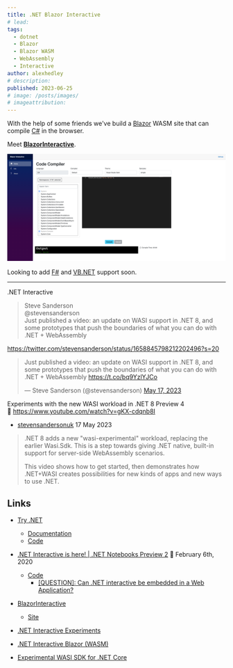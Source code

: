 ```yaml
---
title: .NET Blazor Interactive
# lead:
tags:
  - dotnet
  - Blazor
  - Blazor WASM
  - WebAssembly
  - Interactive
author: alexhedley
# description:
published: 2023-06-25
# image: /posts/images/
# imageattribution:
---
```


With the help of some friends we've build a [Blazor](https://dotnet.microsoft.com/apps/aspnet/web-apps/blazor) WASM site that can compile [C#](https://learn.microsoft.com/dotnet/csharp/) in the browser.

Meet **[BlazorInteractive](https://alex-hedley.github.io/BlazorInteractive/)**.

![BlazorInteractive Progress](https://raw.githubusercontent.com/alex-hedley/BlazorInteractive/main/docs/images/progress.png)

Looking to add [F#](https://fsharp.org/) and [VB.NET](https://learn.microsoft.com/dotnet/visual-basic/) support soon.

---

.NET Interactive

> Steve Sanderson  
> @stevensanderson  
> Just published a video: an update on WASI support in .NET 8, and some prototypes that push the boundaries of what you can do with .NET + WebAssembly

https://twitter.com/stevensanderson/status/1658845798212202496?s=20

<blockquote class="twitter-tweet"><p lang="en" dir="ltr">Just published a video: an update on WASI support in .NET 8, and some prototypes that push the boundaries of what you can do with .NET + WebAssembly <a href="https://t.co/bq9YzlYJCo">https://t.co/bq9YzlYJCo</a></p>&mdash; Steve Sanderson (@stevensanderson) <a href="https://twitter.com/stevensanderson/status/1658845798212202496?ref_src=twsrc%5Etfw">May 17, 2023</a></blockquote> <script async src="https://platform.twitter.com/widgets.js" charset="utf-8"></script>

<?# Twitter 1658845798212202496 /?>

Experiments with the new WASI workload in .NET 8 Preview 4  
📼 https://www.youtube.com/watch?v=gKX-cdqnb8I

<?# YouTube gKX-cdqnb8I /?>

- [stevensandersonuk](https://www.youtube.com/@stevensandersonuk)
  17 May 2023

> .NET 8 adds a new "wasi-experimental" workload, replacing the earlier Wasi.Sdk. This is a step towards giving .NET native, built-in support for server-side WebAssembly scenarios.
>
> This video shows how to get started, then demonstrates how .NET+WASI creates possibilities for new kinds of apps and new ways to use .NET.

## Links

- [Try .NET](https://try.dot.net/)

  - [Documentation](https://dotnet.microsoft.com/en-us/platform/try-dotnet)
  - [Code](https://github.com/dotnet/try)

- [.NET Interactive is here! | .NET Notebooks Preview 2](https://devblogs.microsoft.com/dotnet/net-interactive-is-here-net-notebooks-preview-2/) 📅 February 6th, 2020

  - [Code](https://github.com/dotnet/interactive)
    - [[QUESTION]: Can .NET interactive be embedded in a Web Application?](https://github.com/dotnet/interactive/issues/800)

- [BlazorInteractive](https://github.com/alex-hedley/BlazorInteractive)

  - [Site](https://alex-hedley.github.io/BlazorInteractive/)

- [.NET Interactive Experiments](https://github.com/alex-hedley/dotnet-interactive-experiments)

- [.NET Interactive Blazor (WASM)](https://github.com/alex-hedley/dotnet-interactive-blazor-wasm)

- [Experimental WASI SDK for .NET Core](https://github.com/SteveSandersonMS/dotnet-wasi-sdk)
